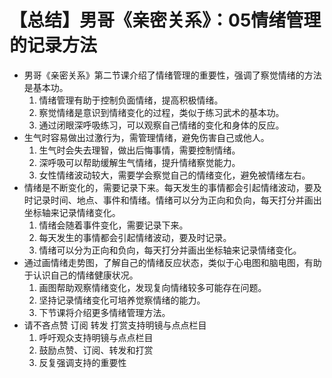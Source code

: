 # 【总结】男哥《亲密关系》：05情绪管理的记录方法

-   男哥《亲密关系》第二节课介绍了情绪管理的重要性，强调了察觉情绪的方法是基本功。
    1.  情绪管理有助于控制负面情绪，提高积极情绪。
    2.  察觉情绪是意识到情绪变化的过程，类似于练习武术的基本功。
    3.  通过闭眼深呼吸练习，可以观察自己情绪的变化和身体的反应。
-   生气时容易做出过激行为，需管理情绪，避免伤害自己或他人。
    1.  生气时会失去理智，做出后悔事情，需要控制情绪。
    2.  深呼吸可以帮助缓解生气情绪，提升情绪察觉能力。
    3.  女性情绪波动较大，需要学会察觉自己的情绪变化，避免被情绪左右。
-   情绪是不断变化的，需要记录下来。每天发生的事情都会引起情绪波动，要及时记录时间、地点、事件和情绪。情绪可以分为正向和负向，每天打分并画出坐标轴来记录情绪变化。
    1.  情绪会随着事件变化，需要记录下来。
    2.  每天发生的事情都会引起情绪波动，要及时记录。
    3.  情绪可以分为正向和负向，每天打分并画出坐标轴来记录情绪变化。
-   通过画情绪走势图，了解自己的情绪反应状态，类似于心电图和脑电图，有助于认识自己的情绪健康状况。
    1.  画图帮助观察情绪变化，发现复向情绪较多可能存在问题。
    2.  坚持记录情绪变化可培养觉察情绪的能力。
    3.  下节课将介绍更多情绪管理方法。
-   请不吝点赞 订阅 转发 打赏支持明镜与点点栏目
    1.  呼吁观众支持明镜与点点栏目
    2.  鼓励点赞、订阅、转发和打赏
    3.  反复强调支持的重要性